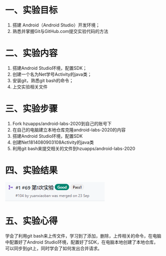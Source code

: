 # 一、实验目标
1. 搭建 Android（Android Studio）开发环境；
2. 熟悉并掌握Git与GitHub.com提交实验代码的方法 

# 二、实验内容

1. 搭建Android Studio环境，配置SDK；
2. 创建一个名为Net学号Activity的java类；
3. 安装git，熟悉git bash的命令；
4. 上交实验相关文件

# 三、实验步骤
1. Fork hzuapps/android-labs-2020到自己的账号下
2. 在自己的电脑建立本地仓库克隆android-labs-2020的内容
3. 搭建Android Studio环境，配置SDK
4. 创建Net1814080903108Activity的java类
5. 利用git bash来提交相关的文件到hzuapps/android-labs-2020

# 四、实验结果
![lab1-image1](lab1-image1.png)

# 五、实验心得

学会了利用git bash来上传文件，学习到了添加，删除，上传相关的命令，在电脑中配置好了Android Studio环境，配置好了SDK，在电脑本地创建了本地仓库，可以同步到git上，同时学会了如何发出合并请求。

